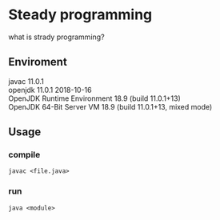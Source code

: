 # Steady programming
what is strady programming?

## Enviroment
javac 11.0.1  
openjdk 11.0.1 2018-10-16  
OpenJDK Runtime Environment 18.9 (build 11.0.1+13)  
OpenJDK 64-Bit Server VM 18.9 (build 11.0.1+13, mixed mode)  

## Usage
### compile
`javac <file.java>`

### run
`java <module>`

